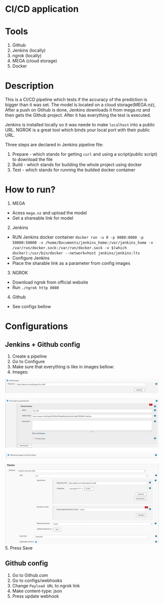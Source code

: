 # CI/CD application

# Tools
1. Github
2. Jenkins (locally)
3. ngrok (locally)
4. MEGA (cloud storage)
5. Docker

# Description
This is a CI/CD pipeline which tests if the accuracy of the prediction is bigger than it was set. The model is located on a cloud storage(MEGA.nz), After a push on Gtihub is done, Jenkins downloads it from mega.nz and then gets the Github project. After it has everything the test is executed.

Jenkins is installed locally so it was neede to make `localhost` into a public URL. NGROK is a great tool which binds your local port with their public URL.

Three steps are declared in Jenkins pipeline file:
1. Prepare - which stands for getting `curl` and using a script(public script) to download the file
2. Build - which stands for building the whole project using docker
3. Test - which stands for running the builded docker container

# How to run?
1. MEGA
- Acess `mega.nz` and upload the model
- Get a shareable link for model
2. Jenkins
- RUN Jenkins docker container `docker run -u 0 -p 8080:8080 -p 50000:50000 -v /home/Documents/jenkins_home:/var/jenkins_home -v /var/run/docker.sock:/var/run/docker.sock -v $(which docker):/usr/bin/docker --network=host jenkins/jenkins:lts`
- Configure Jenkins
- Place the sharable link as a parameter from config images
3. NGROK
- Download ngrok from official website
- Run `./ngrok http 8080`
4. Github
- See configs bellow


# Configurations

## Jenkins + Github config
1. Create a pipeline
2. Go to Configure
3. Make sure that everything is like in images bellow:
4. Images:

![alt text](./resources/jenkins_conf_1.jpeg)

![alt text](./resources/jenkins_conf_2.jpeg)

![alt text](./resources/jenkins_conf_3.png)

![alt text](./resources/jenkins_conf_4.jpeg)
5. Press Save

## Github config
1. Go to Github.com
2. Go to configs/webhooks
3. Change `Payload URL` to ngrok link
4. Make content-type: json
5. Press update webhook

